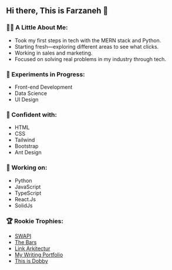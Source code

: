 ## Hi there, This is Farzaneh 👋

### 👩‍💻 A Little About Me:
- Took my first steps in tech with the MERN stack and Python.
- Starting fresh—exploring different areas to see what clicks.
- Working in sales and marketing.
- Focused on solving real problems in my industry through tech.

### 🧪 Experiments in Progress:
- Front-end Development 
- Data Science
- UI Design

### 💪 Confident with:
- HTML
- CSS
- Tailwind
- Bootstrap
- Ant Design

### 🌱 Working on:
- Python
- JavaScript
- TypeScript
- React.Js
- SolidJs

### 🏆 Rookie Trophies:
- [SWAPI](https://swapi2024.netlify.app/) 
- [The Bars](https://thebars.netlify.app/)
- [Link Arkitectur](https://linkarkitectur.netlify.app/)
- [My Writing Portfolio](https://capable-sopapillas-c82df1.netlify.app/)
- [This is Dobby](https://phenomenal-alpaca-fca40e.netlify.app/)


<!--
**farzanehFathi/farzanehFathi** is a ✨ _special_ ✨ repository because its `README.md` (this file) appears on your GitHub profile.

Here are some ideas to get you started:

- 🔭 I’m currently working on ...
- 🌱 I’m currently learning ...
- 👯 I’m looking to collaborate on ...
- 🤔 I’m looking for help with ...
- 💬 Ask me about ...
- 📫 How to reach me: ...
- 😄 Pronouns: ...
- ⚡ Fun fact: ...
-->

